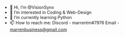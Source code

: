- 👋 Hi, I’m @VisionSynx
- 👀 I’m interested in Coding & Web-Design
- 🌱 I’m currently learning Python
- 📫 How to reach me: 
     Discord - marrentm#7976
     Email - marrenbusiness@gmail.com

<!---
VisionSynx/VisionSynx is a ✨ special ✨ repository because its `README.md` (this file) appears on your GitHub profile.
You can click the Preview link to take a look at your changes.
--->

